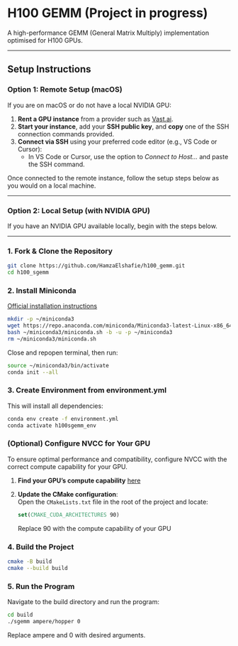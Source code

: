 # H100 GEMM (Project in progress)

A high-performance GEMM (General Matrix Multiply) implementation optimised for H100 GPUs.

---

## Setup Instructions

### Option 1: Remote Setup (macOS)

If you are on macOS or do not have a local NVIDIA GPU:

1. **Rent a GPU instance** from a provider such as [Vast.ai](https://vast.ai).
2. **Start your instance**, add your **SSH public key**, and **copy** one of the SSH connection commands provided.
3. **Connect via SSH** using your preferred code editor (e.g., VS Code or Cursor):
   - In VS Code or Cursor, use the option to *Connect to Host...* and paste the SSH command.

Once connected to the remote instance, follow the setup steps below as you would on a local machine.

---

### Option 2: Local Setup (with NVIDIA GPU)

If you have an NVIDIA GPU available locally, begin with the steps below.

---

### 1. Fork & Clone the Repository

```bash
git clone https://github.com/HamzaElshafie/h100_gemm.git
cd h100_sgemm
```

### 2. Install Miniconda 
[Official installation instructions](https://www.anaconda.com/docs/getting-started/miniconda/install)

```bash
mkdir -p ~/miniconda3
wget https://repo.anaconda.com/miniconda/Miniconda3-latest-Linux-x86_64.sh -O ~/miniconda3/miniconda.sh
bash ~/miniconda3/miniconda.sh -b -u -p ~/miniconda3
rm ~/miniconda3/miniconda.sh
```

Close and repopen terminal, then run:

```bash
source ~/miniconda3/bin/activate
conda init --all
```

### 3. Create Environment from environment.yml
This will install all dependencies:

```bash
conda env create -f environment.yml
conda activate h100sgemm_env
```

### (Optional) Configure NVCC for Your GPU

To ensure optimal performance and compatibility, configure NVCC with the correct compute capability for your GPU.

1. **Find your GPU’s compute capability** [here](https://developer.nvidia.com/cuda-gpus)

2. **Update the CMake configuration**:  
   Open the `CMakeLists.txt` file in the root of the project and locate:

   ```cmake
   set(CMAKE_CUDA_ARCHITECTURES 90)
   ```
   Replace 90 with the compute capability of your GPU

### 4. Build the Project

```bash
cmake -B build
cmake --build build
```

### 5. Run the Program
Navigate to the build directory and run the program:

```bash
cd build
./sgemm ampere/hopper 0
```

Replace ampere and 0 with desired arguments.
